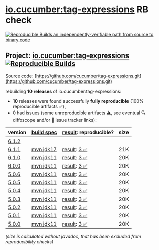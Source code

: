 [io.cucumber:tag-expressions](https://central.sonatype.com/artifact/io.cucumber/tag-expressions/versions) RB check
=======

[![Reproducible Builds](https://reproducible-builds.org/images/logos/rb.svg) an independently-verifiable path from source to binary code](https://reproducible-builds.org/)

## Project: [io.cucumber:tag-expressions](https://central.sonatype.com/artifact/io.cucumber/tag-expressions/versions) [![Reproducible Builds](https://img.shields.io/endpoint?url=https://raw.githubusercontent.com/jvm-repo-rebuild/reproducible-central/master/content/io/cucumber/tag-expressions/badge.json)](https://github.com/jvm-repo-rebuild/reproducible-central/blob/master/content/io/cucumber/tag-expressions/README.md)

Source code: [https://github.com/cucumber/tag-expressions.git](https://github.com/cucumber/tag-expressions.git)

rebuilding **10 releases** of io.cucumber:tag-expressions:
- **10** releases were found successfully **fully reproducible** (100% reproducible artifacts :white_check_mark:),
- 0 had issues (some unreproducible artifacts :warning:, see eventual :mag: diffoscope and/or :memo: issue tracker links):

| version | [build spec](/BUILDSPEC.md) | [result](https://reproducible-builds.org/docs/jvm/): reproducible? | size |
| -- | --------- | ------ | -- |
| [6.1.2](https://central.sonatype.com/artifact/io.cucumber/tag-expressions/6.1.2/pom) | | | |
| [6.1.1](https://central.sonatype.com/artifact/io.cucumber/tag-expressions/6.1.1/pom) | [mvn jdk17](tag-expressions-6.1.1.buildspec) | [result](tag-expressions-6.1.1.buildinfo): [3 :white_check_mark: ](tag-expressions-6.1.1.buildcompare) | 21K |
| [6.1.0](https://central.sonatype.com/artifact/io.cucumber/tag-expressions/6.1.0/pom) | [mvn jdk11](tag-expressions-6.1.0.buildspec) | [result](tag-expressions-6.1.0.buildinfo): [3 :white_check_mark: ](tag-expressions-6.1.0.buildcompare) | 20K |
| [6.0.0](https://central.sonatype.com/artifact/io.cucumber/tag-expressions/6.0.0/pom) | [mvn jdk11](tag-expressions-6.0.0.buildspec) | [result](tag-expressions-6.0.0.buildinfo): [3 :white_check_mark: ](tag-expressions-6.0.0.buildcompare) | 20K |
| [5.0.6](https://central.sonatype.com/artifact/io.cucumber/tag-expressions/5.0.6/pom) | [mvn jdk11](tag-expressions-5.0.6.buildspec) | [result](tag-expressions-5.0.6.buildinfo): [3 :white_check_mark: ](tag-expressions-5.0.6.buildcompare) | 20K |
| [5.0.5](https://central.sonatype.com/artifact/io.cucumber/tag-expressions/5.0.5/pom) | [mvn jdk11](tag-expressions-5.0.5.buildspec) | [result](tag-expressions-5.0.5.buildinfo): [3 :white_check_mark: ](tag-expressions-5.0.5.buildcompare) | 20K |
| [5.0.4](https://central.sonatype.com/artifact/io.cucumber/tag-expressions/5.0.4/pom) | [mvn jdk11](tag-expressions-5.0.4.buildspec) | [result](tag-expressions-5.0.4.buildinfo): [3 :white_check_mark: ](tag-expressions-5.0.4.buildcompare) | 20K |
| [5.0.3](https://central.sonatype.com/artifact/io.cucumber/tag-expressions/5.0.3/pom) | [mvn jdk11](tag-expressions-5.0.3.buildspec) | [result](tag-expressions-5.0.3.buildinfo): [3 :white_check_mark: ](tag-expressions-5.0.3.buildcompare) | 20K |
| [5.0.2](https://central.sonatype.com/artifact/io.cucumber/tag-expressions/5.0.2/pom) | [mvn jdk11](tag-expressions-5.0.2.buildspec) | [result](tag-expressions-5.0.2.buildinfo): [3 :white_check_mark: ](tag-expressions-5.0.2.buildcompare) | 20K |
| [5.0.1](https://central.sonatype.com/artifact/io.cucumber/tag-expressions/5.0.1/pom) | [mvn jdk11](tag-expressions-5.0.1.buildspec) | [result](tag-expressions-5.0.1.buildinfo): [3 :white_check_mark: ](tag-expressions-5.0.1.buildcompare) | 20K |
| [5.0.0](https://central.sonatype.com/artifact/io.cucumber/tag-expressions/5.0.0/pom) | [mvn jdk11](tag-expressions-5.0.0.buildspec) | [result](tag-expressions-5.0.0.buildinfo): [3 :white_check_mark: ](tag-expressions-5.0.0.buildcompare) | 20K |

<i>(size is calculated without javadoc, that has been excluded from reproducibility checks)</i>
